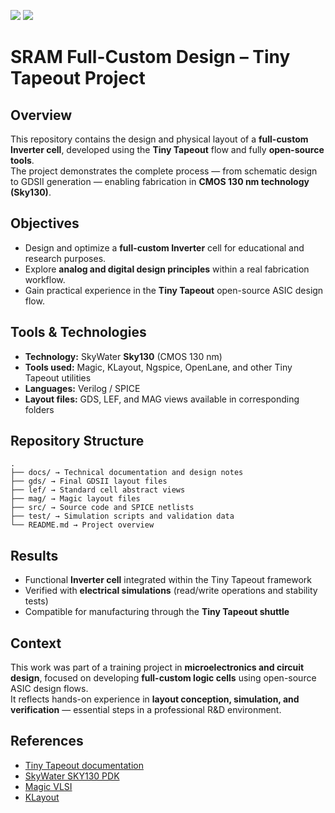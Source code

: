 ![](../../workflows/gds/badge.svg) ![](../../workflows/docs/badge.svg)

# SRAM Full-Custom Design – Tiny Tapeout Project

## Overview

This repository contains the design and physical layout of a **full-custom Inverter cell**, developed using the **Tiny Tapeout** flow and fully **open-source tools**.  
The project demonstrates the complete process — from schematic design to GDSII generation — enabling fabrication in **CMOS 130 nm technology (Sky130)**.

## Objectives

- Design and optimize a **full-custom Inverter** cell for educational and research purposes.  
- Explore **analog and digital design principles** within a real fabrication workflow.  
- Gain practical experience in the **Tiny Tapeout** open-source ASIC design flow.

## Tools & Technologies

- **Technology:** SkyWater **Sky130** (CMOS 130 nm)
- **Tools used:** Magic, KLayout, Ngspice, OpenLane, and other Tiny Tapeout utilities
- **Languages:** Verilog / SPICE
- **Layout files:** GDS, LEF, and MAG views available in corresponding folders

## Repository Structure
```
.
├── docs/ → Technical documentation and design notes
├── gds/ → Final GDSII layout files
├── lef/ → Standard cell abstract views
├── mag/ → Magic layout files
├── src/ → Source code and SPICE netlists
├── test/ → Simulation scripts and validation data
└── README.md → Project overview
```

## Results

- Functional **Inverter cell** integrated within the Tiny Tapeout framework  
- Verified with **electrical simulations** (read/write operations and stability tests)  
- Compatible for manufacturing through the **Tiny Tapeout shuttle**

## Context

This work was part of a training project in **microelectronics and circuit design**, focused on developing **full-custom logic cells** using open-source ASIC design flows.  
It reflects hands-on experience in **layout conception, simulation, and verification** — essential steps in a professional R&D environment.

## References

- [Tiny Tapeout documentation](https://tinytapeout.com/)
- [SkyWater SKY130 PDK](https://github.com/google/skywater-pdk)
- [Magic VLSI](http://opencircuitdesign.com/magic/)
- [KLayout](https://www.klayout.de/)

